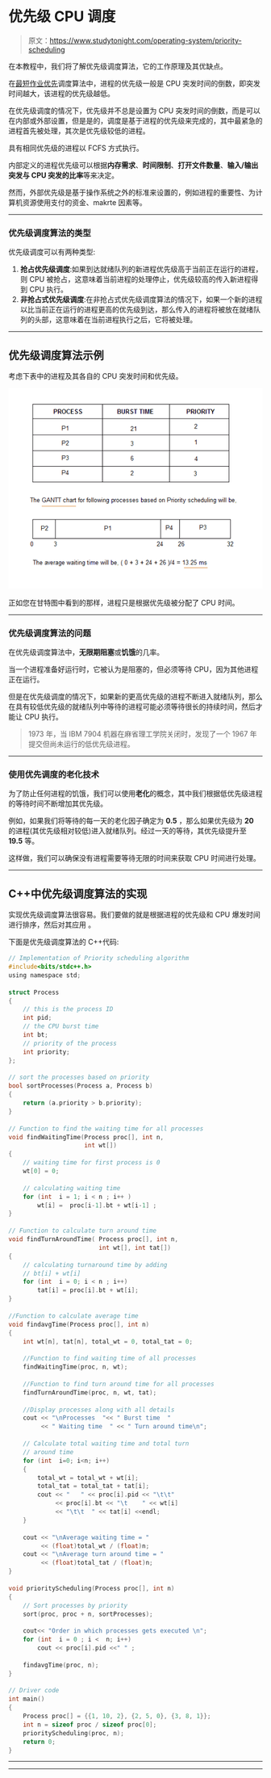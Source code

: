 # 优先级 CPU 调度

> 原文：<https://www.studytonight.com/operating-system/priority-scheduling>

在本教程中，我们将了解优先级调度算法，它的工作原理及其优缺点。

在[最短作业优先](shortest-job-first)调度算法中，进程的优先级一般是 CPU 突发时间的倒数，即突发时间越大，该进程的优先级越低。

在优先级调度的情况下，优先级并不总是设置为 CPU 突发时间的倒数，而是可以在内部或外部设置，但是是的，调度是基于进程的优先级来完成的，其中最紧急的进程首先被处理，其次是优先级较低的进程。

具有相同优先级的进程以 FCFS 方式执行。

内部定义的进程优先级可以根据**内存需求**、**时间限制**、**打开文件数量**、**输入/输出突发与 CPU 突发的比率**等来决定。

然而，外部优先级是基于操作系统之外的标准来设置的，例如进程的重要性、为计算机资源使用支付的资金、makrte 因素等。

* * *

### 优先级调度算法的类型

优先级调度可以有两种类型:

1.  **抢占优先级调度**:如果到达就绪队列的新进程优先级高于当前正在运行的进程，则 CPU 被抢占，这意味着当前进程的处理停止，优先级较高的传入新进程得到 CPU 执行。
2.  **非抢占式优先级调度**:在非抢占式优先级调度算法的情况下，如果一个新的进程以比当前正在运行的进程更高的优先级到达，那么传入的进程将被放在就绪队列的头部，这意味着在当前进程执行之后，它将被处理。

* * *

## 优先级调度算法示例

考虑下表中的进程及其各自的 CPU 突发时间和优先级。

![Priority Scheduling](img/d9ecedd66526542a660cc7fc5a2712c5.png)

正如您在甘特图中看到的那样，进程只是根据优先级被分配了 CPU 时间。

* * *

### 优先级调度算法的问题

在优先级调度算法中，**无限期阻塞**或**饥饿**的几率。

当一个进程准备好运行时，它被认为是阻塞的，但必须等待 CPU，因为其他进程正在运行。

但是在优先级调度的情况下，如果新的更高优先级的进程不断进入就绪队列，那么在具有较低优先级的就绪队列中等待的进程可能必须等待很长的持续时间，然后才能让 CPU 执行。

> 1973 年，当 IBM 7904 机器在麻省理工学院关闭时，发现了一个 1967 年提交但尚未运行的低优先级进程。

* * *

### 使用优先调度的老化技术

为了防止任何进程的饥饿，我们可以使用**老化**的概念，其中我们根据低优先级进程的等待时间不断增加其优先级。

例如，如果我们将等待的每一天的老化因子确定为 **0.5** ，那么如果优先级为 **20** 的进程(其优先级相对较低)进入就绪队列。经过一天的等待，其优先级提升至 **19.5** 等。

这样做，我们可以确保没有进程需要等待无限的时间来获取 CPU 时间进行处理。

* * *

## C++中优先级调度算法的实现

实现优先级调度算法很容易。我们要做的就是根据进程的优先级和 CPU 爆发时间进行排序，然后对其应用 。

下面是优先级调度算法的 C++代码:

```c
// Implementation of Priority scheduling algorithm
#include<bits/stdc++.h> 
using namespace std; 

struct Process 
{ 
	// this is the process ID 
    int pid;  
    // the CPU burst time 
    int bt;   
    // priority of the process 
    int priority; 
}; 

// sort the processes based on priority
bool sortProcesses(Process a, Process b) 
{ 
    return (a.priority > b.priority); 
} 

// Function to find the waiting time for all processes 
void findWaitingTime(Process proc[], int n, 
                     int wt[]) 
{ 
    // waiting time for first process is 0 
    wt[0] = 0; 

    // calculating waiting time 
    for (int  i = 1; i < n ; i++ ) 
        wt[i] =  proc[i-1].bt + wt[i-1] ; 
} 

// Function to calculate turn around time 
void findTurnAroundTime( Process proc[], int n, 
                         int wt[], int tat[]) 
{ 
    // calculating turnaround time by adding 
    // bt[i] + wt[i] 
    for (int  i = 0; i < n ; i++) 
        tat[i] = proc[i].bt + wt[i]; 
} 

//Function to calculate average time 
void findavgTime(Process proc[], int n) 
{ 
    int wt[n], tat[n], total_wt = 0, total_tat = 0; 

    //Function to find waiting time of all processes 
    findWaitingTime(proc, n, wt); 

    //Function to find turn around time for all processes 
    findTurnAroundTime(proc, n, wt, tat); 

    //Display processes along with all details 
    cout << "\nProcesses  "<< " Burst time  "
         << " Waiting time  " << " Turn around time\n"; 

    // Calculate total waiting time and total turn 
    // around time 
    for (int  i=0; i<n; i++) 
    { 
        total_wt = total_wt + wt[i]; 
        total_tat = total_tat + tat[i]; 
        cout << "   " << proc[i].pid << "\t\t"
             << proc[i].bt << "\t    " << wt[i] 
             << "\t\t  " << tat[i] <<endl; 
    } 

    cout << "\nAverage waiting time = "
         << (float)total_wt / (float)n; 
    cout << "\nAverage turn around time = "
         << (float)total_tat / (float)n; 
} 

void priorityScheduling(Process proc[], int n) 
{ 
    // Sort processes by priority 
    sort(proc, proc + n, sortProcesses); 

    cout<< "Order in which processes gets executed \n"; 
    for (int  i = 0 ; i <  n; i++) 
        cout << proc[i].pid <<" " ; 

    findavgTime(proc, n); 
} 

// Driver code 
int main() 
{ 
    Process proc[] = {{1, 10, 2}, {2, 5, 0}, {3, 8, 1}}; 
    int n = sizeof proc / sizeof proc[0]; 
    priorityScheduling(proc, n); 
    return 0; 
}
```

* * *

* * *